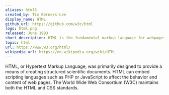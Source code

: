 ```yaml
---
aliases: html5
created_by: Tim Berners-Lee
display_name: HTML
github_url: https://github.com/w3c/html
logo: html.png
released: June 1993
short_description: HTML is the fundamental markup language for webpages.
topic: html
url: https://www.w3.org/html/
wikipedia_url: https://en.wikipedia.org/wiki/HTML
---
```

HTML, or Hypertext Markup Language, was primarily designed to provide a means of creating structured scientific documents. HTML can embed scripting languages such as PHP or JavaScript to affect the behavior and content of web pages. The World Wide Web Consortium (W3C) maintains both the HTML and CSS standards.
